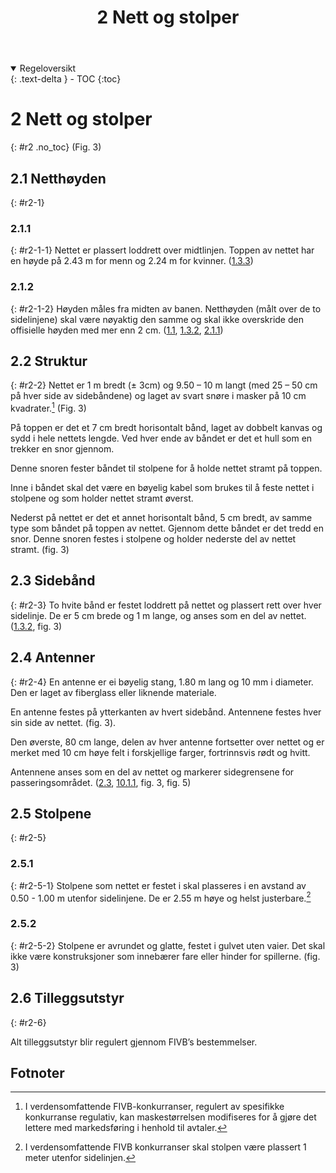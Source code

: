 ﻿---
title: 2 Nett og stolper
parent: Kapittel 1 - Anlegg og utstyr
---
<details open markdown="block">
  <summary>
    Regeloversikt
  </summary>
  {: .text-delta }
- TOC
{:toc}
</details>

# 2 Nett og stolper
{: #r2 .no_toc}
(Fig. 3)

## 2.1 Netthøyden
{: #r2-1}

### 2.1.1 
{: #r2-1-1}
Nettet er plassert loddrett over midtlinjen. Toppen av nettet har en høyde
på 2.43 m for menn og 2.24 m for kvinner.
([1.3.3](../para1/#r1-3-3))

### 2.1.2 
{: #r2-1-2}
Høyden måles fra midten av banen. Netthøyden (målt over de to sidelinjene) skal være 
nøyaktig den samme og skal ikke overskride den offisielle høyden med mer enn 2 cm. 
([1.1](../para1/#r1-1), [1.3.2](../para1/#r1-3-2), [2.1.1](#r2-1-1))

## 2.2 Struktur
{: #r2-2}
Nettet er 1 m bredt (± 3cm) og 9.50 – 10 m langt (med 25 – 50 cm på hver side av sidebåndene)
og laget av svart snøre i masker på 10 cm kvadrater.[^1] (Fig. 3)

På toppen er det et 7 cm bredt horisontalt bånd, laget av dobbelt kanvas og sydd i hele 
nettets lengde. Ved hver ende av båndet er det et hull som en trekker en snor gjennom. 

Denne snoren fester båndet til stolpene for å holde nettet stramt på toppen.

Inne i båndet skal det være en bøyelig kabel som brukes til å feste nettet i stolpene og 
som holder nettet stramt øverst.

Nederst på nettet er det et annet horisontalt bånd, 5 cm bredt, av samme type som 
båndet på toppen av nettet. Gjennom dette båndet er det tredd en snor. Denne snoren 
festes i stolpene og holder nederste del av nettet stramt.
(fig. 3)

## 2.3 Sidebånd
{: #r2-3}
To hvite bånd er festet loddrett på nettet og plassert rett over hver sidelinje.
De er 5 cm brede og 1 m lange, og anses som en del av nettet.
([1.3.2](../para1/#r1-3-2), fig. 3)

## 2.4 Antenner
{: #r2-4}
En antenne er ei bøyelig stang, 1.80 m lang og 10 mm i diameter. Den er laget av 
fiberglass eller liknende materiale.

En antenne festes på ytterkanten av hvert sidebånd. Antennene festes hver sin side av 
nettet.
(fig. 3).

Den øverste, 80 cm lange, delen av hver antenne fortsetter over nettet og er merket med 
10 cm høye felt i forskjellige farger, fortrinnsvis rødt og hvitt.

Antennene anses som en del av nettet og markerer sidegrensene for passeringsområdet. 
([2.3](#r2-3), [10.1.1](../para10/#r10-1-1), fig. 3, fig. 5)

## 2.5 Stolpene
{: #r2-5}

### 2.5.1
{: #r2-5-1}
Stolpene som nettet er festet i skal plasseres i en avstand av 
0.50 - 1.00 m utenfor sidelinjene. De er 2.55 m høye og helst justerbare.[^2]

### 2.5.2
{: #r2-5-2}
Stolpene er avrundet og glatte, festet i gulvet uten vaier. Det skal ikke være 
konstruksjoner som innebærer fare eller hinder for spillerne.
(fig. 3)

## 2.6 Tilleggsutstyr
{: #r2-6}

Alt tilleggsutstyr blir regulert gjennom FIVB’s bestemmelser.

## Fotnoter

[^1]:
    I verdensomfattende FIVB-konkurranser, regulert av spesifikke konkurranse 
    regulativ, kan maskestørrelsen modifiseres for å gjøre det lettere med
    markedsføring i henhold til avtaler.

[^2]:
    I verdensomfattende FIVB konkurranser skal stolpen være plassert 1 meter
    utenfor sidelinjen.
